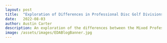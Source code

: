 ```yaml
---
layout: post
title:  "Exploration of Differences in Professional Disc Golf Divisions"
date:   2022-08-03
author: Austin Carter
description: An exploration of the differences between the Mixed Professional Open(MPO) and Female Professional Open(FPO) in the sport of Disc Golf. 
image: /assets/images/EDABlogBanner.jpg
--- 
```

